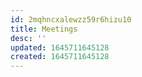 ```yaml
---
id: 2mqhncxalewzz59r6hizu10
title: Meetings
desc: ''
updated: 1645711645128
created: 1645711645128
---
```


